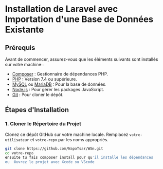 # Installation de Laravel avec Importation d'une Base de Données Existante

## Prérequis

Avant de commencer, assurez-vous que les éléments suivants sont installés sur votre machine :

- [Composer](https://getcomposer.org/download/) : Gestionnaire de dépendances PHP.
- [PHP](https://www.php.net/downloads) : Version 7.4 ou supérieure.
- [MySQL](https://dev.mysql.com/downloads/mysql/) ou [MariaDB](https://mariadb.org/download/) : Pour la base de données.
- [Node.js](https://nodejs.org/en/download/) : Pour gérer les packages JavaScript.
- [Git](https://git-scm.com/downloads) : Pour cloner le dépôt.

## Étapes d'Installation

### 1. Cloner le Répertoire du Projet

Clonez ce dépôt GitHub sur votre machine locale. Remplacez `votre-utilisateur` et `votre-repo` par les noms appropriés.

```bash
git clone https://github.com/NapoTsar/WSn.git
cd votre-repo
ensuite tu fais composer install pour qu'il installe les dépendances
ou  Ouvrez le projet avec Xcode ou VScode